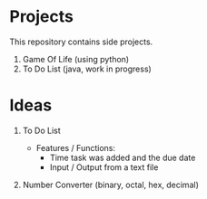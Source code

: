 # Projects
This repository contains side projects.

1. Game Of Life (using python)
2. To Do List (java, work in progress)

# Ideas

1. To Do List
    - Features / Functions:
        - Time task was added and the due date
        - Input / Output from a text file

2. Number Converter (binary, octal, hex, decimal)
